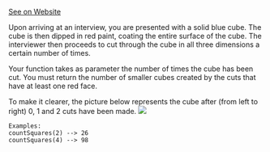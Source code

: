 [See on Website](https://www.codewars.com/kata/5763bb0af716cad8fb000580)

Upon arriving at an interview, you are presented with a solid blue cube. The cube is then dipped in red paint, coating the entire surface of the cube. The interviewer then proceeds to cut through the cube in all three dimensions a certain number of times.

Your function takes as parameter the number of times the cube has been cut.
You must return the number of smaller cubes created by the cuts that have at least one red face.

To make it clearer, the picture below represents the cube after (from left to right) 0, 1 and 2 cuts have been made.
<img src=https://i.imgur.com/36x8Fkv.png>


```
Examples:
countSquares(2) --> 26
countSquares(4) --> 98
```